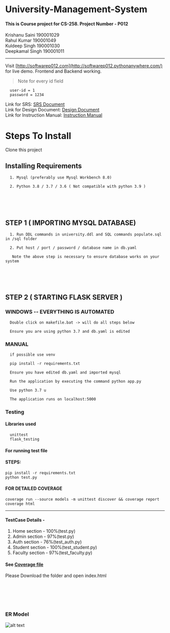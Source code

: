 # University-Management-System
#### This is Course project for CS-258. Project Number - P012 
  
Krishanu Saini 190001029 <br>
Rahul Kumar 190001049 <br>
Kuldeep Singh 190001030  <br>
Deepkamal Singh 190001011    
<hr>

Visit [http://softwarep012.com](http://softwarep012.pythonanywhere.com/) for live demo. Frontend and Backend working.  

> Note for every id field

      user-id = 1
      password = 1234
      
Link for SRS: [SRS Document](https://github.com/ronnie-36/University-Management-System/blob/main/documents/SRS-P012_University_Manager_190001011_190001029_190001030_190001049.pdf)  
Link for Design Document: [Design Document](https://github.com/ronnie-36/University-Management-System/blob/main/documents/DesignDoc-P012_University_Manager_190001011_190001029_190001030_190001049.pdf)  
Link for Instruction Manual: [Instruction Manual](https://github.com/ronnie-36/University-Management-System/blob/main/documents/Instruction-manual-P012_190001011_190001029_190001030_190001049.pdf)

# Steps To Install 
Clone this project  
  
## Installing Requirements  
      1. Mysql (preferably use Mysql Workbench 8.0)  
      
      2. Python 3.8 / 3.7 / 3.6 ( Not compatible with python 3.9 )  
 <br ><br ><br > 
  
## STEP 1  ( IMPORTING MYSQL DATABASE)
      1. Run DDL commands in university.ddl and SQL commands populate.sql in /sql folder  
      
      2. Put host / port / password / database name in db.yaml  
      
       Note the above step is necessary to ensure database works on your system 
<br ><br ><br >

## STEP 2  ( STARTING FLASK SERVER )  
### WINDOWS -- EVERYTHING IS AUTOMATED  

      Double click on makefile.bat -> will do all steps below  
        
      Ensure you are using python 3.7 and db.yaml is edited


### MANUAL  

      if possible use venv

      pip install -r requirements.txt

      Ensure you have edited db.yaml and imported mysql  

      Run the application by executing the command python app.py

      Use python 3.7 u

      The application runs on localhost:5000
      
### Testing  

#### Libraries used 
  
      unittest
      flask_testing
      
#### For running test file  
#### STEPS: 

    pip install -r requirements.txt
    python test.py

#### FOR DETAILED COVERAGE

    coverage run --source models -m unittest discover && coverage report
    coverage html

----

#### TestCase Details - 
1. Home section - 100%(test.py)
2. Admin section - 97%(test.py)
3. Auth section - 76%(test_auth.py)
4. Student section - 100%(test_student.py)
5. Faculty section - 97%(test_faculty.py)

#### See [Coverage file](/htmlcov)  
Please Download the folder and open index.html
  
<br /><br />
----
### ER Model  
![alt text](https://github.com/ronnie-36/University-Management-System/blob/main/sql/ums_ER.jpg)
      

